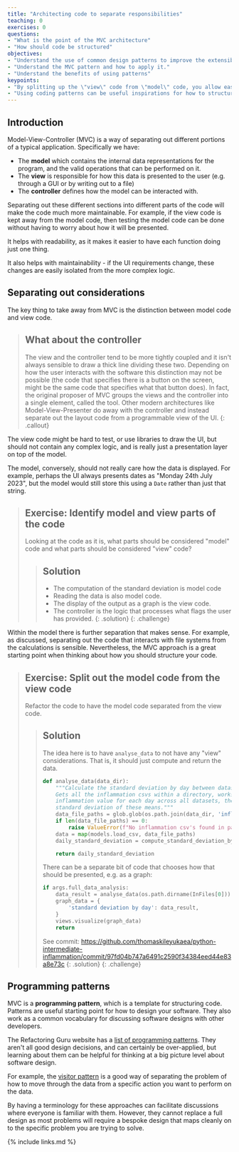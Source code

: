 ```yaml
---
title: "Architecting code to separate responsibilities"
teaching: 0
exercises: 0
questions:
- "What is the point of the MVC architecture"
- "How should code be structured"
objectives:
- "Understand the use of common design patterns to improve the extensibility, reusability and overall quality of software."
- "Understand the MVC pattern and how to apply it."
- "Understand the benefits of using patterns"
keypoints:
- "By splitting up the \"view\" code from \"model\" code, you allow easier re-use of code."
- "Using coding patterns can be useful inspirations for how to structure your code."
---
```



## Introduction

Model-View-Controller (MVC) is a way of separating out different portions of a typical
application. Specifically we have:

* The **model** which contains the internal data representations for the program, and the valid
  operations that can be performed on it.
* The **view** is responsible for how this data is presented to the user (e.g. through a GUI or
  by writing out to a file)
* The **controller** defines how the model can be interacted with.

Separating out these different sections into different parts of the code will make
the code much more maintainable.
For example, if the view code is kept away from the model code, then testing the model code
can be done without having to worry about how it will be presented.

It helps with readability, as it makes it easier to have each function doing
just one thing.

It also helps with maintainability - if the UI requirements change, these changes
are easily isolated from the more complex logic.

## Separating out considerations

The key thing to take away from MVC is the distinction between model code and view code.

> ## What about the controller
> The view and the controller tend to be more tightly coupled and it isn't always sensible
> to draw a thick line dividing these two. Depending on how the user interacts with the software
> this distinction may not be possible (the code that specifies there is a button on the screen,
> might be the same code that specifies what that button does). In fact, the original proposer
> of MVC groups the views and the controller into a single element, called the tool. Other modern
> architectures like Model-View-Presenter do away with the controller and instead separate out the
> layout code from a programmable view of the UI.
{: .callout}

The view code might be hard to test, or use libraries to draw the UI, but should
not contain any complex logic, and is really just a presentation layer on top of the model.

The model, conversely, should not really care how the data is displayed.
For example, perhaps the UI always presents dates as "Monday 24th July 2023", but the model
would still store this using a `Date` rather than just that string.

> ## Exercise: Identify model and view parts of the code
> Looking at the code as it is, what parts should be considered "model" code
> and what parts should be considered "view" code?
>> ## Solution
>> * The computation of the standard deviation is model code
>> * Reading the data is also model code.
>> * The display of the output as a graph is the view code.
>> * The controller is the logic that processes what flags the user has provided.
> {: .solution}
{: .challenge}

Within the model there is further separation that makes sense.
For example, as discussed, separating out the code that interacts with file systems from
the calculations is sensible.
Nevertheless, the MVC approach is a great starting point when thinking about how you should structure your code.

> ## Exercise: Split out the model code from the view code
> Refactor the code to have the model code separated from
> the view code.
>> ## Solution
>> The idea here is to have `analyse_data` to not have any "view" considerations.
>> That is, it should just compute and return the data.
>>
>> ```python
>> def analyse_data(data_dir):
>>     """Calculate the standard deviation by day between datasets
>>     Gets all the inflammation csvs within a directory, works out the mean
>>     inflammation value for each day across all datasets, then graphs the
>>     standard deviation of these means."""
>>     data_file_paths = glob.glob(os.path.join(data_dir, 'inflammation*.csv'))
>>     if len(data_file_paths) == 0:
>>         raise ValueError(f"No inflammation csv's found in path {data_dir}")
>>     data = map(models.load_csv, data_file_paths)
>>     daily_standard_deviation = compute_standard_deviation_by_data(data)
>>
>>     return daily_standard_deviation
>> ```
>> There can be a separate bit of code that chooses how that should be presented, e.g. as a graph:
>>
>> ```python
>> if args.full_data_analysis:
>>     data_result = analyse_data(os.path.dirname(InFiles[0]))
>>     graph_data = {
>>         'standard deviation by day': data_result,
>>     }
>>     views.visualize(graph_data)
>>     return
>> ```
>> See commit: https://github.com/thomaskileyukaea/python-intermediate-inflammation/commit/97fd04b747a6491c2590f34384eed44e83a8e73c
> {: .solution}
{: .challenge}

## Programming patterns

MVC is a **programming pattern**, which is a template for structuring code.
Patterns are useful starting point for how to design your software.
They also work as a common vocabulary for discussing software designs with
other developers.

The Refactoring Guru website has a [list of programming patterns](https://refactoring.guru/design-patterns/catalog).
They aren't all good design decisions, and can certainly be over-applied, but learning about them can be helpful
for thinking at a big picture level about software design.

For example, the [visitor pattern](https://refactoring.guru/design-patterns/visitor) is
a good way of separating the problem of how to move through the data
from a specific action you want to perform on the data.

By having a terminology for these approaches can facilitate discussions
where everyone is familiar with them.
However, they cannot replace a full design as most problems will require
a bespoke design that maps cleanly on to the specific problem you are
trying to solve.

{% include links.md %}
